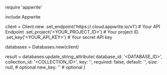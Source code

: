 require 'appwrite'

include Appwrite

client = Client.new
    .set_endpoint('https://<REGION>.cloud.appwrite.io/v1') # Your API Endpoint
    .set_project('<YOUR_PROJECT_ID>') # Your project ID
    .set_key('<YOUR_API_KEY>') # Your secret API key

databases = Databases.new(client)

result = databases.update_string_attribute(
    database_id: '<DATABASE_ID>',
    collection_id: '<COLLECTION_ID>',
    key: '',
    required: false,
    default: '<DEFAULT>',
    size: null, # optional
    new_key: '' # optional
)
